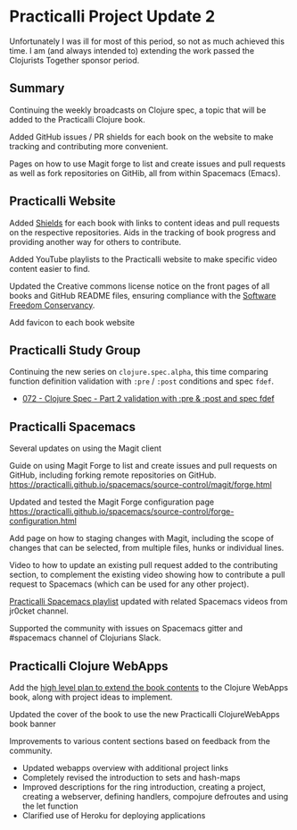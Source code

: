 # Practicalli Project Update 2
Unfortunately I was ill for most of this period, so not as much achieved this time.  I am (and always intended to) extending the work passed the Clojurists Together sponsor period.

## Summary
Continuing the weekly broadcasts on Clojure spec, a topic that will be added to the Practicalli Clojure book.

Added GitHub issues / PR shields for each book on the website to make tracking and contributing more convenient.

Pages on how to use Magit forge to list and create issues and pull requests as well as fork repositories on GitHib, all from within Spacemacs (Emacs).


## Practicalli Website
Added [Shields](https://github.com/badges/shields) for each book with links to content ideas and pull requests on the respective repositories.  Aids in the tracking of book progress and providing another way for others to contribute.

Added YouTube playlists to the Practicalli website to make specific video content easier to find.

Updated the Creative commons license notice on the front pages of all books and GitHub README files, ensuring compliance with the [Software Freedom Conservancy](https://sfconservancy.org/).

Add favicon to each book website


## Practicalli Study Group
Continuing the new series on `clojure.spec.alpha`, this time comparing function definition validation with `:pre` / `:post` conditions and spec `fdef`.

* [072 - Clojure Spec - Part 2 validation with :pre & :post and spec fdef](https://www.youtube.com/watch?v=fOv_z6E30l0&list=PLpr9V-R8ZxiBWGAuncfBRYhZtY5-Bp75s&index=3)


## Practicalli Spacemacs
Several updates on using the Magit client

Guide on using Magit Forge to list and create issues and pull requests on GitHub, including forking remote repositories on GitHub.
https://practicalli.github.io/spacemacs/source-control/magit/forge.html

Updated and tested the Magit Forge configuration page
https://practicalli.github.io/spacemacs/source-control/forge-configuration.html

Add page on how to staging changes with Magit, including the scope of changes that can be selected, from multiple files, hunks or individual lines.

Video to how to update an existing pull request added to the contributing section, to complement the existing video showing how to contribute a pull request to Spacemacs (which can be used for any other project).

[Practicalli Spacemacs playlist](https://www.youtube.com/playlist?list=PLpr9V-R8ZxiCHMl2_dn1Fovcd34Oz45su) updated with related Spacemacs videos from jr0cket channel.

Supported the community with issues on Spacemacs gitter and #spacemacs channel of Clojurians Slack.


## Practicalli Clojure WebApps
Add the [high level plan to extend the book contents](http://practicalli.github.io/clojure-webapps/content-plan.html) to the Clojure WebApps book, along with project ideas to implement.

Updated the cover of the book to use the new Practicalli ClojureWebApps book banner

Improvements to various content sections based on feedback from the community.
* Updated webapps overview with additional project links
* Completely revised the introduction to sets and hash-maps
* Improved descriptions for the ring introduction, creating a project, creating a webserver, defining handlers, compojure defroutes and using the let function
* Clarified use of Heroku for deploying applications
